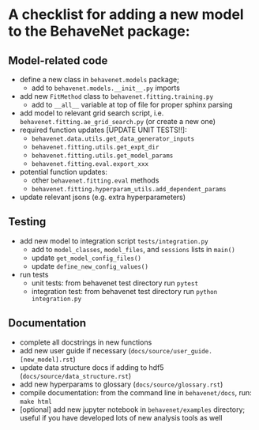 A checklist for adding a new model to the BehaveNet package:
===

Model-related code
---

* define a new class in `behavenet.models` package; 
    * add to `behavenet.models.__init__.py` imports
* add new `FitMethod` class to `behavenet.fitting.training.py`
    * add to `__all__` variable at top of file for proper sphinx parsing
* add model to relevant grid search script, i.e. `behavenet.fitting.ae_grid_search.py` (or create a new one)
* required function updates [UPDATE UNIT TESTS!!]:
    * `behavenet.data.utils.get_data_generator_inputs`
    * `behavenet.fitting.utils.get_expt_dir`
    * `behavenet.fitting.utils.get_model_params`
    * `behavenet.fitting.eval.export_xxx`
* potential function updates:
    * other `behavenet.fitting.eval` methods
    * `behavenet.fitting.hyperparam_utils.add_dependent_params`
* update relevant jsons (e.g. extra hyperparameters)
    
    
Testing
---

* add new model to integration script `tests/integration.py`
    * add to `model_classes`, `model_files`, and `sessions` lists in `main()` 
    * update `get_model_config_files()`
    * update `define_new_config_values()`
*  run tests
    * unit tests: from behavenet test directory run `pytest`
    * integration test: from behavenet test directory run `python integration.py`
    
    
Documentation
---

* complete all docstrings in new functions
* add new user guide if necessary (`docs/source/user_guide.[new_model].rst`)
* update data structure docs if adding to hdf5 (`docs/source/data_structure.rst`)
* add new hyperparams to glossary (`docs/source/glossary.rst`)
* compile documentation: from the command line in `behavenet/docs`, run: `make html`
* [optional] add new jupyter notebook in `behavenet/examples` directory; useful if you have developed lots of new analysis tools as well